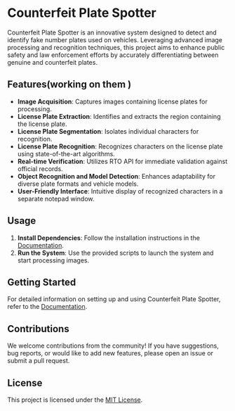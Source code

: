 # Counterfeit Plate Spotter

Counterfeit Plate Spotter is an innovative system designed to detect and identify fake number plates used on vehicles. Leveraging advanced image processing and recognition techniques, this project aims to enhance public safety and law enforcement efforts by accurately differentiating between genuine and counterfeit plates.

## Features(working on them )

- **Image Acquisition**: Captures images containing license plates for processing.
- **License Plate Extraction**: Identifies and extracts the region containing the license plate.
- **License Plate Segmentation**: Isolates individual characters for recognition.
- **License Plate Recognition**: Recognizes characters on the license plate using state-of-the-art algorithms.
- **Real-time Verification**: Utilizes RTO API for immediate validation against official records.
- **Object Recognition and Model Detection**: Enhances adaptability for diverse plate formats and vehicle models.
- **User-Friendly Interface**: Intuitive display of recognized characters in a separate notepad window.

## Usage

1. **Install Dependencies**: Follow the installation instructions in the [Documentation](docs/installation.md).
2. **Run the System**: Use the provided scripts to launch the system and start processing images.

## Getting Started

For detailed information on setting up and using Counterfeit Plate Spotter, refer to the [Documentation](docs/README.md).

## Contributions

We welcome contributions from the community! If you have suggestions, bug reports, or would like to add new features, please open an issue or submit a pull request.

## License

This project is licensed under the [MIT License](LICENSE).
